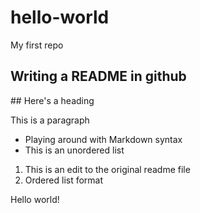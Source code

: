 # hello-world
My first repo

<h2> Writing a README in github </h2>
##  Here's a heading 
<p> This is a paragraph </p>

- Playing around with Markdown syntax
- This is an unordered list 

1. This is an edit to the original readme file
2. Ordered list format

Hello world!
